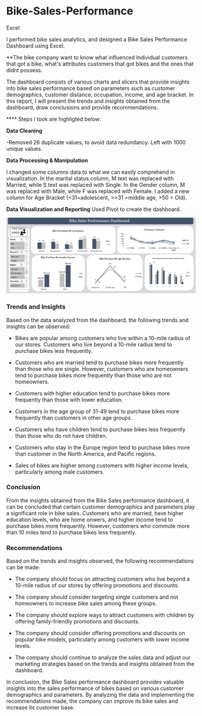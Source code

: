 # Bike-Sales-Performance
Excel

I performed bike sales analytics, and designed a Bike Sales Performance Dashboard using Excel.

**The bike company want to know what influenced Individual customers that got a bike, what's attributes customers that got bikes and the ones that didnt possess. 

The dashboard consists of various charts and slicers that provide insights into bike sales performance based on parameters such as customer demographics, customer distance, occupation, income, and age bracket. In this report, I will present the trends and insights obtained from the dashboard, draw conclusions and provide recommendations.

**** Steps I took are highligted below:

 **Data Cleaning**
 
-Removed 26 duplicate values, to avoid data redundancy. Left with 1000 unique values.

**Data Processing & Manipulation** 

I changed some columns data to what we can easily comprehend in visualization. In the marital status column, M text was replaced with Married, while S text was replaced with Single. In the Gender column, M was replaced with Male, while F was replaced with Female. I added a new column for Age Bracket (<31=adolescent, >=31 =middle age, >50 = Old).  

**Data Visualization and Reporting** 
Used Pivot  to create the dashboard.

![Bike Sales Performance Dashboard](https://github.com/rajikudusadewale/Bike-Sales-Performance/blob/main/Bike%20Sales%20Performance%20Dashboard.png)

### Trends and Insights
Based on the data analyzed from the dashboard, the following trends and insights can be observed:
- Bikes are popular among customers who live within a 10-mile radius of our stores. Customers who live beyond a 10-mile radius tend to purchase bikes less frequently.

- Customers who are married tend to purchase bikes more frequently than those who are single. However, customers who are homeowners tend to purchase bikes more frequently than those who are not homeowners.

- Customers with higher education tend to purchase bikes more frequently than those with lower education.

- Customers in the age group of 31-49 tend to purchase bikes more frequently than customers in other age groups.

- Customers who have children tend to purchase bikes less frequently than those who do not have children.
- Customers who stay in the Europe region tend to purchase bikes more than customer in the North America, and Pacific regions.

- Sales of bikes are higher among customers with higher income levels, particularly among male customers.


### Conclusion

From the insights obtained from the Bike Sales performance dashboard, it can be concluded that certain customer demographics and parameters play a significant role in bike sales. Customers who are married, have higher education levels, who are home onwers, and higher income tend to purchase bikes more frequently. However, customers who commute more than 10 miles tend to purchase bikes less frequently.


### Recommendations

Based on the trends and insights observed, the following recommendations can be made:

- The company should focus on attracting customers who live beyond a 10-mile radius of our stores by offering promotions and discounts.

- The company should consider targeting single customers and not homeowners to increase bike sales among these groups.

- The company should explore ways to attract customers with children by offering family-friendly promotions and discounts.

- The company should consider offering promotions and discounts on popular bike models, particularly among customers with lower income levels.

- The company should continue to analyze the sales data and adjust our marketing strategies based on the trends and insights obtained from the dashboard.

In conclusion, the Bike Sales performance dashboard provides valuable insights into the sales performance of bikes based on various customer demographics and parameters. By analyzing the data and implementing the recommendations made, the company can improve its bike sales and increase its customer base.

